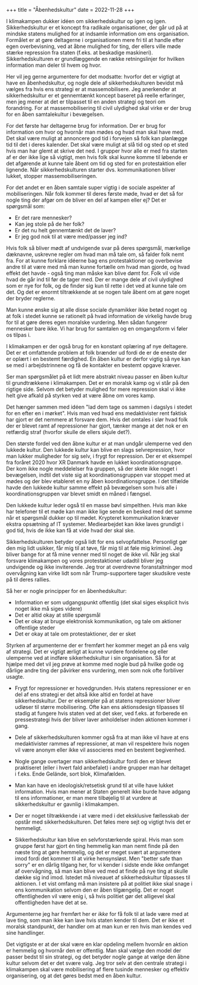 +++
title = "Åbenhedskultur"
date = 2022-11-28
+++

I klimakampen dukker idéen om sikkerhedskultur op igen og igen. Sikkerhedskultur er et koncept fra radikale organisationer, der går ud på at mindske statens mulighed for at indsamle information om ens organisation. Formålet er at gøre deltagerne i organisationen mere fri til at handle efter egen overbevisning, ved at åbne mulighed for ting, der ellers ville møde stærke repression fra staten (f.eks. at beskadige maskineri). Sikkerhedskulturen er grundlæggende en række retningslinjer for hvilken information man deler til hvem og hvor.

Her vil jeg gerne argumentere for det modsatte: hvorfor det er vigtigt at have en åbenhedskultur, og nogle dele af sikkerhedskulturen bevidst må vælges fra hvis ens strategi er at massemobilisere. Jeg anerkender at sikkerhedskultur er et gennemtænkt koncept baseret på reelle erfaringer, men jeg mener at det er tilpasset til en anden strategi og teori om forandring. For at massemobilisering til civil ulydighed skal virke er der brug for en åben samtalekultur i bevægelsen. 

For det første har deltagerne brug for information. Der er brug for information om hvor og hvornår man mødes og hvad man skal have med. Det skal være muligt at annoncere god tid i forvejen så folk kan planlægge tid til det i deres kalender. Det skal være muligt at slå tid og sted op et sted hvis man har glemt at skrive det ned. I grupper hvor alle er med fra starten af er der ikke lige så vigtigt, men hvis folk skal kunne komme til løbende er det afgørende at kunne tale åbent om tid og sted for en protestaktion eller lignende. Når sikkerhedskulturen starter dvs. kommunikationen bliver lukket, stopper massemobiliseringen.

For det andet er en åben samtale super vigtig i de sociale aspekter af mobiliseringen. Når folk kommer til deres første møde, hvad er det så for nogle ting der afgør om de bliver en del af kampen eller ej? Det er spørgsmål som:

- Er det rare mennesker?
- Kan jeg stole på de her folk?
- Er det nu helt gennemtænkt det de laver?
- Er jeg god nok til at være med/passer jeg ind?

Hvis folk så bliver mødt af undvigende svar på deres spørgsmål, mærkelige dæknavne, uskrevne regler om hvad man må tale om, så falder folk nemt fra. For at kunne forklare idéerne bag ens protestaktioner og overbevise andre til at være med må man kunne fortælle om hvad man gjorde, og hvad effekt det havde - også ting man måske kan blive dømt for. Folk vil vide hvad de går ind til før de tager med. Der er mange dele af civil ulydighed som er nye for folk, og de finder sig kun til rette i det ved at kunne tale om det. Og det er enormt tiltrækkende at se nogen tale åbent om at gøre noget der bryder reglerne.

Man kunne ønske sig at alle disse sociale dynamikker ikke betød noget og at folk i stedet kunne se rationelt på hvad information de virkelig havde brug for til at gøre deres egen moralske vurdering. Men sådan fungerer mennesker bare ikke. Vi har brug for samtalen og en omgangsform vi føler os tilpas i.

I klimakampen er der også brug for en konstant oplæring af nye deltagere. Det er et omfattende problem at folk brænder ud fordi de er de eneste der er oplært i en bestemt færdighed. En åben kultur er derfor vigtig så nye kan se med i arbejdstrinnene og få de kontakter en bestemt opgave kræver.

Ser man spørgsmålet på et lidt mere abstrakt niveau passer en åben kultur til grundtrækkene i klimakampen. Det er en moralsk kamp og vi står på den rigtige side. Selvom det betyder mulighed for mere repression skal vi ikke helt give afkald på styrken ved at være åbne om vores kamp.

Det hænger sammen med idéen "lad dem tage os sammen i dagslys i stedet for en efter en i mørket". Hvis man ved hvad ens medaktivister rent faktisk har gjort er det nemmere at forsvare dem. Hvis det omtales i slør hvad folk der er blevet ramt af repressioner har gjort, tænker mange at det nok er en retfærdig straf (hvorfor skulle de ellers skjule det?).

Den største fordel ved den åbne kultur er at man undgår ulemperne ved den lukkede kultur. Den lukkede kultur kan blive en slags selvrepression, hvor man lukker muligheder for sig selv, i frygt for repression. Der er et eksempel fra foråret 2020 hvor XR Danmark havde en lukket koordinationsgruppe. Der kom ikke nogle meddelelser fra gruppen, så der skete ikke noget i bevægelsen, indtil det viste sig at koordinationsgruppen var stoppet med at mødes og der blev etableret en ny åben koordinationsgruppe. I det tilfælde havde den lukkede kultur samme effekt på bevægelsen som hvis alle i koordinationsgruppen var blevet smidt en måned i fængsel.

Den lukkede kultur leder også til en masse bøvl simpelthen. Hvis man ikke har telefoner til et møde kan man ikke lige sende en besked med det samme når et spørgsmål dukker op til mødet. Krypteret kommunikation kræver ekstra opsætning af IT systemer. Mediearbejdet kan ikke laves grundigt i god tid, hvis de ikke kan få at vide hvad der skal ske.

Sikkerhedskulturen betyder også lidt for ens selvopfattelse. Personligt gør den mig lidt usikker, får mig til at tøve, får mig til at føle mig kriminel. Jeg bliver bange for at få mine venner med til noget de ikke vil. Når jeg skal forsvare klimakampen og vores protestaktioner udadtil bliver jeg undvigende og ikke inviterende. Jeg tror at overdrevne foranstaltninger mod overvågning kan virke lidt som når Trump-supportere tager skudsikre veste på til deres rallies.

Så her er nogle principper for en åbenhedskultur:

- Information er som udgangspunkt offentlig (det skal siges eksplicit hvis noget ikke må siges videre)
- Det er altid okay at stille spørgsmål
- Det er okay at bruge elektronisk kommunikation, og tale om aktioner offentlige steder
- Det er okay at tale om protestaktioner, der er sket
  
Styrken af argumenterne der er fremført her kommer meget an på ens valg af strategi. Det er vigtigt ærligt at kunne vurdere fordelene og eller ulemperne ved at indføre sikkerhedskultur i sin organisation. Så for at hjælpe med det vil jeg prøve at komme med nogle bud på hvilke gode og dårlige andre ting der påvirker ens vurdering, men som nok ofte forbliver usagte.

- Frygt for repressioner er hovedgrunden. Hvis statens repressioner er en del af ens strategi er det altså ikke altid en fordel at have sikkerhedskultur. Der er eksempler på at statens repressioner bliver udløser til større mobilisering. Ofte kan ens aktionsdesign tilpasses til stadig at fungere hvis staten ved at det sker, ved f.eks. at forberede en pressestrategi hvis der bliver laver anholdelser inden aktionen kommer i gang.

- Dele af sikkerhedskulturen kommer også fra at man ikke vil have at ens medaktivister rammes af repressioner, at man vil respektere hvis nogen vil være anonym eller ikke vil associeres med en bestemt begivenhed.

- Nogle gange overtager man sikkerhedskultur fordi den er blevet praktiseret (eller i hvert fald anbefalet) i andre grupper man har deltaget i f.eks. Ende Gelände, sort blok, Klimafælden.

- Man kan have en ideologisk/retsetisk grund til at ville have lukket information. Hvis man mener at Staten generelt ikke burde have adgang til ens informationer, er man mere tilbøjelig til at vurdere at sikkerhedskultur er gavnlig i klimakampen.
  
- Der er noget tiltrækkende i at være med i det eksklusive fællesskab der opstår med sikkerhedskulturen. Det føles mere sejt og vigtigt hvis det er hemmeligt.

- Sikkerhedskultur kan blive en selvforstærkende spiral. Hvis man som gruppe først har gjort én ting hemmelig kan man nemt finde på den næste ting at gøre hemmelig, og det er meget svært at argumentere imod fordi det kommer til at virke hensynsløst. Men "better safe than sorry" er en dårlig tilgang her, for vi kender i sidste ende ikke omfanget af overvågning, så man kan blive ved med at finde på nye ting at skulle dække sig ind imod. Istedet må niveauet af sikkerhedskultur tilpasses til aktionen. I et vist omfang må man insistere på at politiet ikke skal snage i ens kommunikation selvom den er åben tilgængelig. Det er noget offentligheden vil være enig i, så hvis politiet gør det alligevel skal offentligheden have det at se.

Argumenterne jeg har fremført her er *ikke* for få folk til at lade være med at lave ting, som man ikke kan lave hvis staten kender til dem. Det er ikke et moralsk standpunkt, der handler om at man kun er ren hvis man kendes ved sine handlinger.

Det vigtigste er at der skal være en klar opdeling mellem hvornår en aktion er hemmelig og hvornår den er offentlig. Man skal vælge den model der passer bedst til sin strategi, og det betyder nogle gange at vælge den åbne kultur selvom det er det svære valg. Jeg tror selv at den centrale strategi i klimakampen skal være mobilisering af flere tusinde mennesker og effektiv organisering, og at det gøres bedst med en åben kultur.